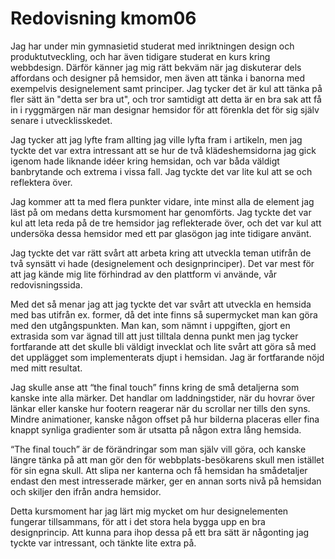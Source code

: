 ---
---
Redovisning kmom06
=========================

Jag har under min gymnasietid studerat med inriktningen design och produktutveckling, och har även tidigare studerat en kurs kring webbdesign. Därför känner jag mig rätt bekväm när jag diskuterar dels affordans och designer på hemsidor, men även att tänka i banorna med exempelvis designelement samt principer. Jag tycker det är kul att tänka på fler sätt än "detta ser bra ut", och tror samtidigt att detta är en bra sak att få in i ryggmärgen när man designar hemsidor för att förenkla det för sig själv senare i utvecklisskedet.

Jag tycker att jag lyfte fram allting jag ville lyfta fram i artikeln, men jag tyckte det var extra intressant att se hur de två klädeshemsidorna jag gick igenom hade liknande idéer kring hemsidan, och var båda väldigt banbrytande och extrema i vissa fall. Jag tyckte det var lite kul att se och reflektera över.

Jag kommer att ta med flera punkter vidare, inte minst alla de element jag läst på om medans detta kursmoment har genomförts. Jag tyckte det var kul att leta reda på de tre hemsidor jag reflekterade över, och det var kul att undersöka dessa hemsidor med ett par glasögon jag inte tidigare använt.

Jag tyckte det var rätt svårt att arbeta kring att utveckla teman utifrån de två synsätt vi hade (designelement och designprinciper). Det var mest för att jag kände mig lite förhindrad av den plattform vi använde, vår redovisningssida.

Med det så menar jag att jag tyckte det var svårt att utveckla en hemsida med bas utifrån ex. former, då det inte finns så supermycket man kan göra med den utgångspunkten. Man kan, som nämnt i uppgiften, gjort en extrasida som var ägnad till att just tilltala denna punkt men jag tycker fortfarande att det skulle bli väldigt invecklat och lite svårt att göra så med det upplägget som implementerats djupt i hemsidan. Jag är fortfarande nöjd med mitt resultat.

Jag skulle anse att “the final touch” finns kring de små detaljerna som kanske inte alla märker. Det handlar om laddningstider, när du hovrar över länkar eller kanske hur footern reagerar när du scrollar ner tills den syns. Mindre animationer, kanske någon offset på hur bilderna placeras eller fina knappt synliga gradienter som är utsatta på någon extra lång hemsida.

“The final touch” är de förändringar som man själv vill göra, och kanske längre tänka på att man gör den för webbplats-besökarens skull men istället för sin egna skull. Att slipa ner kanterna och få hemsidan ha smådetaljer endast den mest intresserade märker, ger en annan sorts nivå på hemsidan och skiljer den ifrån andra hemsidor.

Detta kursmoment har jag lärt mig mycket om hur designelementen fungerar tillsammans, för att i det stora hela bygga upp en bra designprincip. Att kunna para ihop dessa på ett bra sätt är någonting jag tyckte var intressant, och tänkte lite extra på.
